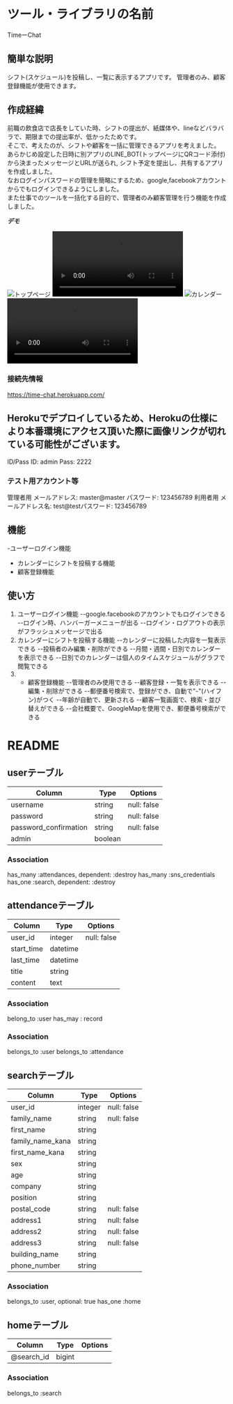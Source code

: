# ツール・ライブラリの名前

TimeーChat

## 簡単な説明

シフト(スケジュール)を投稿し、一覧に表示するアプリです。
管理者のみ、顧客登録機能が使用できます。

## 作成経緯

前職の飲食店で店長をしていた時、シフトの提出が、紙媒体や、lineなどバラバラで、期限までの提出率が、低かったためです。   
そこで、考えたのが、シフトや顧客を一括に管理できるアプリを考えました。   
あらかじめ設定した日時に別アプリのLINE_BOT(トップページにQRコード添付)から決まったメッセージとURLが送られ,
シフト予定を提出し、共有するアプリを作成しました。   
なおログインパスワードの管理を簡略にするため、google,facebookアカウントからでもログインできるようにしました。  
また仕事でのツールを一括化する目的で、管理者のみ顧客管理を行う機能を作成しました。



***デモ***

![トップページ](https://i.gyazo.com/9130d35f803b8a678aff2ef18b531285.jpg)
![ハンバーガーメニュー](https://i.gyazo.com/b808acff7b1126e8292127d80c8af245.mp4)
![カレンダー](https://i.gyazo.com/c01ae84b95143b857c3ff716c6bd9790.png)
![LINE_BOT](https://i.gyazo.com/ba0e6d7776aa69ca90ffe4b8259c6b1b.mp4)

### 接続先情報
https://time-chat.herokuapp.com/
## Herokuでデプロイしているため、Herokuの仕様により本番環境にアクセス頂いた際に画像リンクが切れている可能性がございます。
ID/Pass
ID: admin
Pass: 2222
 ### テスト用アカウント等
管理者用
メールアドレス: master@master
パスワード: 123456789
利用者用
メールアドレス名: test@testパスワード: 123456789


## 機能
-ユーザーログイン機能
- カレンダーにシフトを投稿する機能
- 顧客登録機能


## 使い方

1. ユーザーログイン機能
    --google.facebookのアカウントでもログインできる
    --ログイン時、ハンバーガーメニューが出る
    --ログイン・ログアウトの表示がフラッシュメッセージで出る
2. カレンダーにシフトを投稿する機能
    --カレンダーに投稿した内容を一覧表示できる
    --投稿者のみ編集・削除ができる
    --月間・週間・日別でカレンダーを表示できる
    --日別でのカレンダーは個人のタイムスケジュールがグラフで閲覧できる
3. - 顧客登録機能
    --管理者のみ使用できる
    --顧客登録・一覧を表示できる
    --編集・削除ができる
    --郵便番号検索で、登録ができ、自動で"-"(ハイフン)がつく
    --年齢が自動で、更新される
    --顧客一覧画面で、検索・並び替えができる
    --会社概要で、GoogleMapを使用でき、郵便番号検索ができる

# README

## userテーブル
| Column               | Type   | Options     |
| -------------------- | ------ | ----------- |
| username             | string | null: false |
| password             | string | null: false |
| password_confirmation| string | null: false |
| admin                | boolean|             |

### Association
has_many :attendances, dependent: :destroy
has_many :sns_credentials
has_one :search, dependent: :destroy

## attendanceテーブル
| Column               | Type    | Options     |
| -------------------- | ------- | ----------- |
| user_id              | integer | null: false |
| start_time           | datetime|             |
| last_time            | datetime|             |
| title                | string  |             |
| content              | text    |             |

### Association
belong_to :user
has_may : record

### Association
 belongs_to :user
 belongs_to :attendance


## searchテーブル
| Column               | Type   | Options     |
| -------------------- | ------ | ----------- |
| user_id              | integer| null: false |
| family_name          | string | null: false |
| first_name           | string |             |
| family_name_kana     | string |             |
| first_name_kana      | string |             |
| sex                  | string |             |
| age                  | string |             |
| company              | string |             |
| position             | string |             |
| postal_code          | string | null: false |
| address1             | string | null: false |
| address2             | string | null: false |
| address3             | string | null: false |
| building_name        | string |             |
| phone_number         | string |             |

### Association
 belongs_to :user, optional: true
has_one :home


## homeテーブル
| Column               | Type   | Options     |
| -------------------- | ------ | ----------- |
| @search_id           | bigint |             |
### Association
  belongs_to :search

